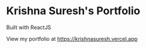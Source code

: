 # Krishna Suresh's Portfolio

Built with ReactJS

View my portfolio at https://krishnasuresh.vercel.app
